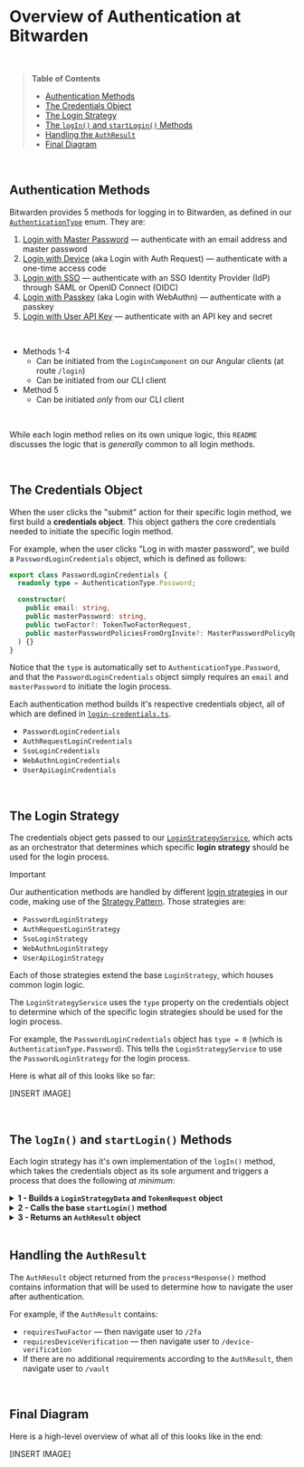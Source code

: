 # Overview of Authentication at Bitwarden

<br>

> **Table of Contents**
>
> - [Authentication Methods](#authentication-methods)
> - [The Credentials Object](#the-credentials-object)
> - [The Login Strategy](#the-login-strategy)
> - [The `logIn()` and `startLogin()` Methods](#the-login-and-startlogin-methods)
> - [Handling the `AuthResult`](#handling-the-authresult)
> - [Final Diagram](#final-diagram)

<br>

## Authentication Methods

Bitwarden provides 5 methods for logging in to Bitwarden, as defined in our [`AuthenticationType`](https://github.com/bitwarden/clients/blob/main/libs/common/src/auth/enums/authentication-type.ts) enum. They are:

1. [Login with Master Password](https://bitwarden.com/help/bitwarden-security-white-paper/#authentication-and-decryption) &mdash; authenticate with an email address and master password
2. [Login with Device](https://bitwarden.com/help/log-in-with-device/) (aka Login with Auth Request) &mdash; authenticate with a one-time access code
3. [Login with SSO](https://bitwarden.com/help/about-sso/) &mdash; authenticate with an SSO Identity Provider (IdP) through SAML or OpenID Connect (OIDC)
4. [Login with Passkey](https://bitwarden.com/help/login-with-passkeys/) (aka Login with WebAuthn) &mdash; authenticate with a passkey
5. [Login with User API Key](https://bitwarden.com/help/personal-api-key/) &mdash; authenticate with an API key and secret

<br>

- Methods 1-4
  - Can be initiated from the `LoginComponent` on our Angular clients (at route `/login`)
  - Can be initiated from our CLI client
- Method 5
  - Can be initiated _only_ from our CLI client

<br>

While each login method relies on its own unique logic, this `README` discusses the logic that is _generally_ common to all login methods.

<br>

## The Credentials Object

When the user clicks the "submit" action for their specific login method, we first build a **credentials object**. This object gathers the core credentials needed to initiate the specific login method.

For example, when the user clicks "Log in with master password", we build a `PasswordLoginCredentials` object, which is defined as follows:

```typescript
export class PasswordLoginCredentials {
  readonly type = AuthenticationType.Password;

  constructor(
    public email: string,
    public masterPassword: string,
    public twoFactor?: TokenTwoFactorRequest,
    public masterPasswordPoliciesFromOrgInvite?: MasterPasswordPolicyOptions,
  ) {}
}
```

Notice that the `type` is automatically set to `AuthenticationType.Password`, and that the `PasswordLoginCredentials` object simply requires an `email` and `masterPassword` to initiate the login process.

Each authentication method builds it's respective credentials object, all of which are defined in [`login-credentials.ts`](https://github.com/bitwarden/clients/blob/main/libs/auth/src/common/models/domain/login-credentials.ts).

- `PasswordLoginCredentials`
- `AuthRequestLoginCredentials`
- `SsoLoginCredentials`
- `WebAuthnLoginCredentials`
- `UserApiLoginCredentials`

<br>

## The Login Strategy

The credentials object gets passed to our [`LoginStrategyService`](https://github.com/bitwarden/clients/blob/main/libs/auth/src/common/services/login-strategies/login-strategy.service.ts), which acts as an orchestrator that determines which specific **login strategy** should be used for the login process.

> [!IMPORTANT]
> Our authentication methods are handled by different [login strategies](https://github.com/bitwarden/clients/tree/main/libs/auth/src/common/login-strategies) in our code, making use of the [Strategy Pattern](https://refactoring.guru/design-patterns/strategy). Those strategies are:
>
> - `PasswordLoginStrategy`
> - `AuthRequestLoginStrategy`
> - `SsoLoginStrategy`
> - `WebAuthnLoginStrategy`
> - `UserApiLoginStrategy`
>
> Each of those strategies extend the base `LoginStrategy`, which houses common login logic.

The `LoginStrategyService` uses the `type` property on the credentials object to determine which of the specific login strategies should be used for the login process.

For example, the `PasswordLoginCredentials` object has `type = 0` (which is `AuthenticationType.Password`). This tells the `LoginStrategyService` to use the `PasswordLoginStrategy` for the login process.

Here is what all of this looks like so far:

[INSERT IMAGE]

<br>

## The `logIn()` and `startLogin()` Methods

Each login strategy has it's own implementation of the `logIn()` method, which takes the credentials object as its sole argument and triggers a process that does the following _at minimum_:

<details>
  <summary><strong>1 - Builds a <code>LoginStrategyData</code> and <code>TokenRequest</code> object</strong></summary>

- Each login strategy uses the credentials object to help build a type of the `LoginStrategyData` object, which contains data needed throughout the lifetime of the login strategy. Each login strategy has it's own class that implements the `LoginStrategyData` interface:
  - `PasswordLoginStrategyData`
  - `AuthRequestLoginStrategyData`
  - `SsoLoginStrategyData`
  - `WebAuthnLoginStrategyData`
  - `UserApiLoginStrategyData`

- Each `LoginStrategyData` object has different properties, but the most important property common to all `LoginStrategyData` objects is the `tokenRequest` property, which holds some type of the `TokenRequest` object, and is formed based on the specific login strategy:
  - `PasswordTokenRequest` &mdash; used by both Password and Auth Request login strategies
  - `SsoTokenRequest`
  - `WebAuthnTokenRequest`
  - `UserApiTokenRequest`

</details>

<details>
  <summary><strong>2 - Calls the base <code>startLogin()</code> method</strong></summary>
  
  - After building the `LoginStrategyData` object, we call the `startLogin()` method, which exists on the base `LoginStrategy` and is therefore common to all of the login strategies. The `startLogin()` method does two main things:

    [1] - <em>Makes a `POST` request to the `/connect/token` endpoint on our Identity Server</em>

      - `REQUEST` &mdash; The contents of the payload for this request are determined by the `toIdentityToken()` method that exists on the base `TokenRequest` object (which can be overridden by the sub-classes). This method translates the information in the `TokenRequest` into the payload that will be sent to the `/connect/token` endpoint on our Identity Server.

      - `RESPONSE` &mdash; The Identity Server validates the request based on the grant type, and then generates a response that will be some form of `IdentityResponse`. There are three possibilities:
        - [`IdentityTokenResponse`](https://github.com/bitwarden/clients/blob/main/libs/common/src/auth/models/response/identity-token.response.ts)

          - This response contains means the user has been authenticated. The response contains:
            - Authentication information for the user (access token, refresh token)
            - Decryption information for the user

        - [`IdentityTwoFactorResponse`](https://github.com/bitwarden/clients/blob/main/libs/common/src/auth/models/response/identity-two-factor.response.ts)
          - This response means that the user will need to complete Two Factor Authentication, and the response contains information about the user's 2FA requirements (i.e. which 2FA providers they have available to them, etc.)

        - [`IdentityDeviceVerificationResponse`](https://github.com/bitwarden/clients/blob/main/libs/common/src/auth/models/response/identity-device-verification.response.ts)
          - This reponse means that the user will need to verify their new device.

    [2] - <em>Calls one of the `process*Response()` methods based on the type of `IdentityResponse`, each of which returns an `AuthResult`</em>

      - If `IdentityTokenResponse`, call `processTokenResponse()`

        - This method uses information from the `IdentityTokenResponse` object to set Authentication and Decryption information about the user into state.

          - `saveAccountInformation()` - initializes the account with information from the `IdentityTokenResponse` after successful login.

            - Adds the account to the `AccountService` and sets up the account profile in `StateService`
            - Sets the access token and refresh token to state
            - Sets the `userDecryptionOptions` to state

          - Sets the user's cryptographic properties to state via `setMasterKey()`, `setUserKey()`, and `setPrivateKey()`

          - Sets a `forceSetPasswordReason` in state, if necessary.

      - If `IdentityTwoFactorResponse`, call `processTwoFactorResponse()`
        - This method adds the necessary data for the 2FA process to the `AuthResult`

      - If `IdentityDeviceVerificationResponse`, call `processDeviceVerificationResponse()`
        - This method simply sets `requiresDeviceVerification` to `true` on the `AuthResult`

</details>

<details>
  <summary><strong>3 - Returns an <code>AuthResult</code> object</strong></summary>
  
  - The `AuthResult` object contains information that will be used to determine how to navigate the user after authentication.

</details>

<br>

## Handling the `AuthResult`

The `AuthResult` object returned from the `process*Response()` method contains information that will be used to determine how to navigate the user after authentication.

For example, if the `AuthResult` contains:

- `requiresTwoFactor` &mdash; then navigate user to `/2fa`
- `requiresDeviceVerification` &mdash; then navigate user to `/device-verification`
- If there are no additional requirements according to the `AuthResult`, then navigate user to `/vault`

<br>

## Final Diagram

Here is a high-level overview of what all of this looks like in the end:

[INSERT IMAGE]
